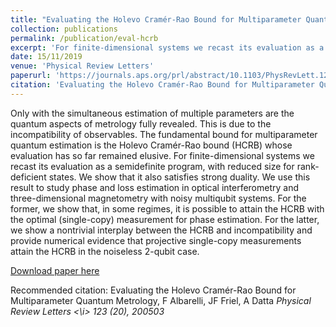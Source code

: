 ```yaml
---
title: "Evaluating the Holevo Cramér-Rao Bound for Multiparameter Quantum Metrology"
collection: publications
permalink: /publication/eval-hcrb
excerpt: 'For finite-dimensional systems we recast its evaluation as a semidefinite program, with reduced size for rank-deficient states.'
date: 15/11/2019
venue: 'Physical Review Letters'
paperurl: 'https://journals.aps.org/prl/abstract/10.1103/PhysRevLett.123.200503'
citation: 'Evaluating the Holevo Cramér-Rao Bound for Multiparameter Quantum Metrology, F Albarelli, JF Friel, A Datta <i> Physical Review Letters <\i> 123 (20), 200503	'
---
```

Only with the simultaneous estimation of multiple parameters are the quantum aspects of metrology fully revealed. This is due to the incompatibility of observables. The fundamental bound for multiparameter quantum estimation is the Holevo Cramér-Rao bound (HCRB) whose evaluation has so far remained elusive. For finite-dimensional systems we recast its evaluation as a semidefinite program, with reduced size for rank-deficient states. We show that it also satisfies strong duality. We use this result to study phase and loss estimation in optical interferometry and three-dimensional magnetometry with noisy multiqubit systems. For the former, we show that, in some regimes, it is possible to attain the HCRB with the optimal (single-copy) measurement for phase estimation. For the latter, we show a nontrivial interplay between the HCRB and incompatibility and provide numerical evidence that projective single-copy measurements attain the HCRB in the noiseless 2-qubit case.


[Download paper here](https://arxiv.org/pdf/1906.05724.pdf)

Recommended citation: Evaluating the Holevo Cramér-Rao Bound for Multiparameter Quantum Metrology, F Albarelli, JF Friel, A Datta <i> Physical Review Letters <\i> 123 (20), 200503
